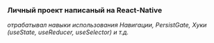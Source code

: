 ### Личный проект написаный на React-Native 
_отрабатывал навыки использования Навигации, PersistGate, Хуки (useState, useReducer, useSelector) и т.д._
